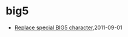 # big5
* [Replace special BIG5 character](/2011/2011-09-01-replace-char-with-ufffd-when-decode-failed),2011-09-01
